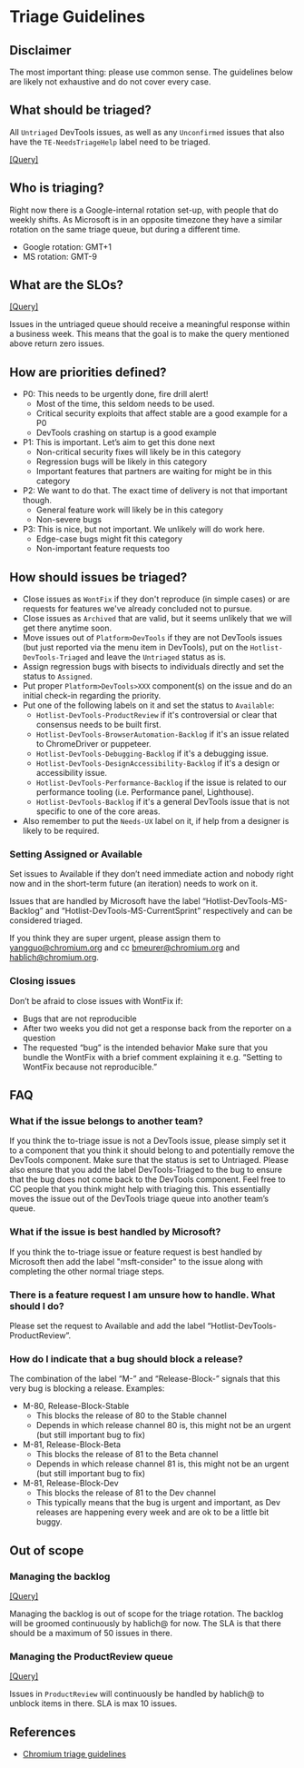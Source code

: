 # Triage Guidelines

## Disclaimer

The most important thing: please use common sense. The guidelines below are likely not exhaustive and do not cover every case.

## What should be triaged?

All `Untriaged` DevTools issues, as well as any `Unconfirmed` issues that also have the `TE-NeedsTriageHelp` label need to be triaged.

[[Query]](https://bugs.chromium.org/p/chromium/issues/list?sort=-modified&q=-label%3ADevTools-Triaged%20component%3APlatform%3EDevTools%20status%3AUntriaged%20OR%20component%3APlatform%3EDevTools%20status%3AUnconfirmed%20label%3ATE-NeedsTriageHelp)

## Who is triaging?

Right now there is a Google-internal rotation set-up, with people that do weekly shifts.
As Microsoft is in an opposite timezone they have a similar rotation on the same triage queue, but during a different time.

- Google rotation: GMT+1
- MS rotation: GMT-9

## What are the SLOs?

[[Query]](https://bugs.chromium.org/p/chromium/issues/list?q=component%3APlatform%3EDevTools%20status%3AUntriaged%20modified-before%3Atoday-7%20OR%20component%3APlatform%3EDevTools%20status%3AUnconfirmed%20label%3ATE-NeedsTriageHelp%20modified-before%3Atoday-7)

Issues in the untriaged queue should receive a meaningful response within a business week. This means that the goal is to make the query mentioned above return zero issues.

## How are priorities defined?

- P0: This needs to be urgently done, fire drill alert!
  - Most of the time, this seldom needs to be used.
  - Critical security exploits that affect stable are a good example for a P0
  - DevTools crashing on startup is a good example
- P1: This is important. Let’s aim to get this done next
  - Non-critical security fixes will likely be in this category
  - Regression bugs will be likely in this category
  - Important features that partners are waiting for might be in this category
- P2: We want to do that. The exact time of delivery is not that important though.
  - General feature work will likely be in this category
  - Non-severe bugs
- P3: This is nice, but not important. We unlikely will do work here.
  - Edge-case bugs might fit this category
  - Non-important feature requests too

## How should issues be triaged?

- Close issues as `WontFix` if they don't reproduce (in simple cases) or are requests for features we've already concluded not to pursue.
- Close issues as `Archived` that are valid, but it seems unlikely that we will get there anytime soon.
- Move issues out of `Platform>DevTools` if they are not DevTools issues (but just reported via the menu item in DevTools), put on the `Hotlist-DevTools-Triaged` and leave the `Untriaged` status as is.
- Assign regression bugs with bisects to individuals directly and set the status to `Assigned`.  
- Put proper `Platform>DevTools>XXX` component(s) on the issue and do an initial check-in regarding the priority.
- Put one of the following labels on it and set the status to `Available`:
  - `Hotlist-DevTools-ProductReview` if it's controversial or clear that consensus needs to be built first.
  - `Hotlist-DevTools-BrowserAutomation-Backlog` if it's an issue related to ChromeDriver or puppeteer.
  - `Hotlist-DevTools-Debugging-Backlog` if it's a debugging issue.
  - `Hotlist-DevTools-DesignAccessibility-Backlog` if it's a design or accessibility issue.
  - `Hotlist-DevTools-Performance-Backlog` if the issue is related to our performance tooling (i.e. Performance panel, Lighthouse).
  - `Hotlist-DevTools-Backlog` if it's a general DevTools issue that is not specific to one of the core areas.
- Also remember to put the `Needs-UX` label on it, if help from a designer is likely to be required.

### Setting Assigned or Available

Set issues to Available if they don’t need immediate action and nobody right now and in the short-term future (an iteration) needs to work on it.

Issues that are handled by Microsoft have the label “Hotlist-DevTools-MS-Backlog” and “Hotlist-DevTools-MS-CurrentSprint” respectively and can be considered triaged.

If you think they are super urgent, please assign them to yangguo@chromium.org and cc bmeurer@chromium.org and hablich@chromium.org.

### Closing issues

Don’t be afraid to close issues with WontFix if:

- Bugs that are not reproducible
- After two weeks you did not get a response back from the reporter on a question
- The requested “bug” is the intended behavior
  Make sure that you bundle the WontFix with a brief comment explaining it e.g. “Setting to WontFix because not reproducible.”

## FAQ

### What if the issue belongs to another team?

If you think the to-triage issue is not a DevTools issue, please simply set it to a component that you think it should belong to and potentially remove the DevTools component. Make sure that the status is set to Untriaged. Please also ensure that you add the label DevTools-Triaged to the bug to ensure that the bug does not come back to the DevTools component. Feel free to CC people that you think might help with triaging this.
This essentially moves the issue out of the DevTools triage queue into another team’s queue.

### What if the issue is best handled by Microsoft?

If you think the to-triage issue or feature request is best handled by Microsoft then add the label "msft-consider" to the issue along with completing the other normal triage steps.

### There is a feature request I am unsure how to handle. What should I do?

Please set the request to Available and add the label “Hotlist-DevTools-ProductReview”.

### How do I indicate that a bug should block a release?

The combination of the label “M-<milestone>” and “Release-Block-<channel>” signals that this very bug is blocking a release. Examples:

- M-80, Release-Block-Stable
  - This blocks the release of 80 to the Stable channel
  - Depends in which release channel 80 is, this might not be an urgent (but still important bug to fix)
- M-81, Release-Block-Beta
  - This blocks the release of 81 to the Beta channel
  - Depends in which release channel 81 is, this might not be an urgent (but still important bug to fix)
- M-81, Release-Block-Dev
  - This blocks the release of 81 to the Dev channel
  - This typically means that the bug is urgent and important, as Dev releases are happening every week and are ok to be a little bit buggy.

## Out of scope

### Managing the backlog

[[Query]](https://bugs.chromium.org/p/chromium/issues/list?q=Hotlist%3DDevTools-Backlog)

Managing the backlog is out of scope for the triage rotation. The backlog will be groomed continuously by hablich@ for now. The SLA is that there should be a maximum of 50 issues in there.

### Managing the ProductReview queue

[[Query]](https://bugs.chromium.org/p/chromium/issues/list?q=Hotlist%3DDevTools-ProductReview)

Issues in `ProductReview` will continuously be handled by hablich@ to unblock items in there. SLA is max 10 issues.

## References

- [Chromium triage guidelines](https://www.chromium.org/for-testers/bug-reporting-guidelines/triage-best-practices)
